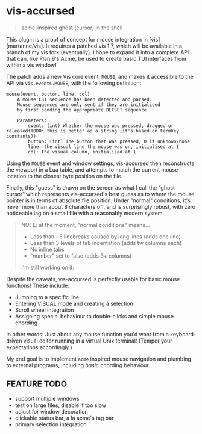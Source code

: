 # vis-accursed
> acme-inspired ghost (cursor) in the shell

This plugin is a proof of concept for mouse integration
in [vis][martanne/vis].
It requires a patched vis 1.7, which will be available in a branch
of my vis fork (eventually).
I hope to expand it into a complete API that can, like Plan 9's Acme,
be used to create basic TUI interfaces from within a vis window!

The patch adds a new Vis core event, `MOUSE`, and makes it accessible
to the API via `Vis.events.MOUSE`, with the following definition:

```
mouse(event, button, line, col)
	A mouse CSI sequence has been detected and parsed.
	Mouse sequences are only sent if they are initialised
	by first sending the appropriate DECSET sequence.

	Parameters:
		event: (int) Whether the mouse was pressed, dragged or released(TODO: this is better as a string (it's based on termkey constants))
		button: (int) The button that was pressed, 0 if unknown/none
		line: the visual line the mouse was on, initialised at 1
		col: the visual column, initialised at 1

```

Using the `MOUSE` event and window settings, vis-accursed then reconstructs
the viewport in a Lua table, and attempts to match the current mouse location
to the closest byte position on the file.

Finally, this "guess" is drawn on the screen as what I call the "ghost cursor",which represents vis-accursed's best guess as to where the mouse pointer is
in terms of absolute file position. Under "normal" conditions,
it's never more than about 8 characters off, and is surprisingly robust,
with zero noticeable lag on a small file with a reasonably modern system.

> NOTE: at the moment, "normal conditions" means...
>  - Less than ~5 linebreaks caused by long lines (adds one line)
>  - Less than 3 levels of tab indentation (adds tw columns each)
>  - No inline tabs
>  - "number" set to false (adds 3+ columns)
>
> I'm still working on it.

Despite the caveats, vis-accursed is perfectly usable for basic mouse
functions! These include:

 - Jumping to a specific line
 - Entering VISUAL mode and creating a selection
 - Scroll wheel integration
 - Assigning special behaviour to double-clicks and simple mouse chording

In other words: Just about any mouse function you'd want from a
keyboard-driven visual editor running in a virtual Unix terminal!
(Temper your expectations accordingly.)

My end goal is to implement `acme` inspired mouse navigation and
plumbing to external programs, including *basic* chording behaviour.

## FEATURE TODO

 - support multiple windows
 - test on large files, disable if too slow
 - adjust for window decoration
 - clickable status bar, a la acme's tag bar
 - primary selection integration
